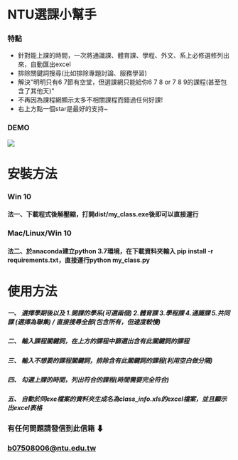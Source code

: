 
# NTU選課小幫手 
### 特點
* 針對能上課的時間，一次將通識課、體育課、學程、外文、系上必修選修列出來，自動匯出excel
* 排除關鍵詞搜尋(比如排除專題討論、服務學習)
* 解決"明明只有6 7節有空堂，但選課網只能給你6 7 8 or 7 8 9的課程(甚至包含了其他天)"
* 不再因為課程網顯示太多不相關課程而錯過任何好課!
* 右上方點一個star是最好的支持~
### DEMO 


<img src="https://user-images.githubusercontent.com/29053630/126853099-07a8938b-dc1e-457a-9a14-ae797bc6c278.gif">

# 安裝方法 
### Win 10
#### 法一、下載程式後解壓縮，打開dist/my_class.exe後即可以直接運行
### Mac/Linux/Win 10
#### 法二、於anaconda建立python 3.7環境，在下載資料夾輸入 pip install -r requirements.txt，直接運行python my_class.py
# 使用方法
##### 一、 選擇學期後以及 1.開課的學系(可選兩個) 2.體育課 3.學程課 4.通識課 5.共同課 (選擇為聯集) / 直接搜尋全部(包含所有，但速度較慢)
##### 二、 輸入課程關鍵詞，在上方的課程中篩選出含有此關鍵詞的課程
##### 三、 輸入不想要的課程關鍵詞，排除含有此關鍵詞的課程(利用空白做分隔)
##### 四、 勾選上課的時間，列出符合的課程(時間需要完全符合)
##### 五、 自動於同exe檔案的資料夾生成名為class_info.xls的excel檔案，並且顯示出excel表格

### 有任何問題請發信到此信箱 ⬇
### b07508006@ntu.edu.tw

